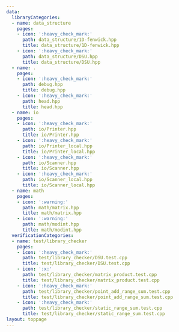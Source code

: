 ```yaml
---
data:
  libraryCategories:
  - name: data_structure
    pages:
    - icon: ':heavy_check_mark:'
      path: data_structure/1D-fenwick.hpp
      title: data_structure/1D-fenwick.hpp
    - icon: ':heavy_check_mark:'
      path: data_structure/DSU.hpp
      title: data_structure/DSU.hpp
  - name: .
    pages:
    - icon: ':heavy_check_mark:'
      path: debug.hpp
      title: debug.hpp
    - icon: ':heavy_check_mark:'
      path: head.hpp
      title: head.hpp
  - name: io
    pages:
    - icon: ':heavy_check_mark:'
      path: io/Printer.hpp
      title: io/Printer.hpp
    - icon: ':heavy_check_mark:'
      path: io/Printer_local.hpp
      title: io/Printer_local.hpp
    - icon: ':heavy_check_mark:'
      path: io/Scanner.hpp
      title: io/Scanner.hpp
    - icon: ':heavy_check_mark:'
      path: io/Scanner_local.hpp
      title: io/Scanner_local.hpp
  - name: math
    pages:
    - icon: ':warning:'
      path: math/matrix.hpp
      title: math/matrix.hpp
    - icon: ':warning:'
      path: math/modint.hpp
      title: math/modint.hpp
  verificationCategories:
  - name: test/library_checker
    pages:
    - icon: ':heavy_check_mark:'
      path: test/library_checker/DSU.test.cpp
      title: test/library_checker/DSU.test.cpp
    - icon: ':x:'
      path: test/library_checker/matrix_product.test.cpp
      title: test/library_checker/matrix_product.test.cpp
    - icon: ':heavy_check_mark:'
      path: test/library_checker/point_add_range_sum.test.cpp
      title: test/library_checker/point_add_range_sum.test.cpp
    - icon: ':heavy_check_mark:'
      path: test/library_checker/static_range_sum.test.cpp
      title: test/library_checker/static_range_sum.test.cpp
layout: toppage
---
```


